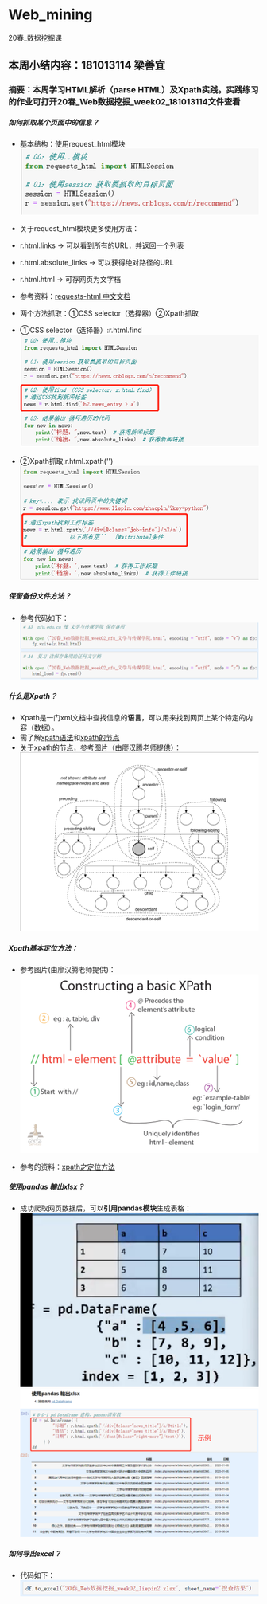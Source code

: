 # Web_mining
20春_数据挖掘课

## 本周小结内容：181013114 梁善宜

### 摘要：本周学习HTML解析（parse HTML）及Xpath实践。实践练习的作业可打开20春_Web数据挖掘_week02_181013114文件查看

##### 如何抓取某个页面中的信息？

- 基本结构：使用request_html模块
![基本结构](img/1.png)

- 关于request_html模块更多使用方法：
- r.html.links → 可以看到所有的URL，并返回一个列表
- r.html.absolute_links → 可以获得绝对路径的URL
- r.html.html → 可存网页为文字档
- 参考资料：[requests-html 中文文档](https://cncert.github.io/requests-html-doc-cn/#/)

- 两个方法抓取：①CSS selector（选择器）②Xpath抓取
- ①CSS selector（选择器）:r.html.find
![使用html.find](img/2.png)

- ②Xpath抓取:r.html.xpath('')
![r.html.xpath('')](img/3.png)

##### 保留备份文件方法？

- 参考代码如下：
![保留备份文件](img/4.png)

##### 什么是Xpath？
- Xpath是一门xml文档中查找信息的**语言**，可以用来找到网页上某个特定的内容（数据）。
- 需了解[xpath语法](https://www.w3cschool.cn/xpath/xpath-syntax.html)和[xpath的节点](https://www.w3cschool.cn/xpath/xpath-nodes.html)
- 关于xpath的节点，参考图片（由廖汉腾老师提供）：
![xpath节点](img/6.png)

##### Xpath基本定位方法：

- 参考图片(由廖汉腾老师提供)：
![xpath定位拆解](img/5.png)

- 参考的资料：[xpath之定位方法](https://www.jianshu.com/p/90841cc66893)

##### 使用pandas 輸出xlsx？
- 成功爬取网页数据后，可以**引用pandas模块**生成表格：
![1](img/7.png)
![2](img/8.png)

##### 如何导出excel？
- 代码如下：
![导出excel](img/9.png)
